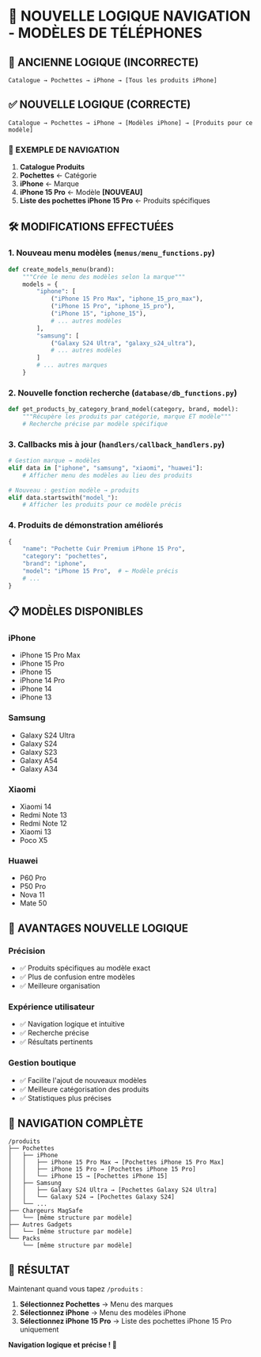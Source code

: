 # 🔄 NOUVELLE LOGIQUE NAVIGATION - MODÈLES DE TÉLÉPHONES

## 📱 ANCIENNE LOGIQUE (INCORRECTE)
```
Catalogue → Pochettes → iPhone → [Tous les produits iPhone]
```

## ✅ NOUVELLE LOGIQUE (CORRECTE)
```
Catalogue → Pochettes → iPhone → [Modèles iPhone] → [Produits pour ce modèle]
```

### 🎯 EXEMPLE DE NAVIGATION
1. **Catalogue Produits** 
2. **Pochettes** ← Catégorie
3. **iPhone** ← Marque  
4. **iPhone 15 Pro** ← Modèle **[NOUVEAU]**
5. **Liste des pochettes iPhone 15 Pro** ← Produits spécifiques

## 🛠️ MODIFICATIONS EFFECTUÉES

### 1. **Nouveau menu modèles** (`menus/menu_functions.py`)
```python
def create_models_menu(brand):
    """Crée le menu des modèles selon la marque"""
    models = {
        "iphone": [
            ("iPhone 15 Pro Max", "iphone_15_pro_max"),
            ("iPhone 15 Pro", "iphone_15_pro"),
            ("iPhone 15", "iphone_15"),
            # ... autres modèles
        ],
        "samsung": [
            ("Galaxy S24 Ultra", "galaxy_s24_ultra"),
            # ... autres modèles
        ]
        # ... autres marques
    }
```

### 2. **Nouvelle fonction recherche** (`database/db_functions.py`)
```python
def get_products_by_category_brand_model(category, brand, model):
    """Récupère les produits par catégorie, marque ET modèle"""
    # Recherche précise par modèle spécifique
```

### 3. **Callbacks mis à jour** (`handlers/callback_handlers.py`)
```python
# Gestion marque → modèles
elif data in ["iphone", "samsung", "xiaomi", "huawei"]:
    # Afficher menu des modèles au lieu des produits
    
# Nouveau : gestion modèle → produits  
elif data.startswith("model_"):
    # Afficher les produits pour ce modèle précis
```

### 4. **Produits de démonstration améliorés**
```python
{
    "name": "Pochette Cuir Premium iPhone 15 Pro",
    "category": "pochettes",
    "brand": "iphone", 
    "model": "iPhone 15 Pro",  # ← Modèle précis
    # ...
}
```

## 📋 MODÈLES DISPONIBLES

### **iPhone**
- iPhone 15 Pro Max
- iPhone 15 Pro  
- iPhone 15
- iPhone 14 Pro
- iPhone 14
- iPhone 13

### **Samsung**
- Galaxy S24 Ultra
- Galaxy S24
- Galaxy S23
- Galaxy A54
- Galaxy A34

### **Xiaomi**
- Xiaomi 14
- Redmi Note 13
- Redmi Note 12
- Xiaomi 13
- Poco X5

### **Huawei**
- P60 Pro
- P50 Pro  
- Nova 11
- Mate 50

## 🎯 AVANTAGES NOUVELLE LOGIQUE

### **Précision**
- ✅ Produits spécifiques au modèle exact
- ✅ Plus de confusion entre modèles
- ✅ Meilleure organisation

### **Expérience utilisateur**
- ✅ Navigation logique et intuitive
- ✅ Recherche précise
- ✅ Résultats pertinents

### **Gestion boutique**
- ✅ Facilite l'ajout de nouveaux modèles
- ✅ Meilleure catégorisation des produits
- ✅ Statistiques plus précises

## 🔄 NAVIGATION COMPLÈTE

```
/produits
├── Pochettes
│   ├── iPhone
│   │   ├── iPhone 15 Pro Max → [Pochettes iPhone 15 Pro Max]
│   │   ├── iPhone 15 Pro → [Pochettes iPhone 15 Pro] 
│   │   └── iPhone 15 → [Pochettes iPhone 15]
│   ├── Samsung
│   │   ├── Galaxy S24 Ultra → [Pochettes Galaxy S24 Ultra]
│   │   └── Galaxy S24 → [Pochettes Galaxy S24]
│   └── ...
├── Chargeurs MagSafe
│   └── [même structure par modèle]
├── Autres Gadgets  
│   └── [même structure par modèle]
└── Packs
    └── [même structure par modèle]
```

## 🚀 RÉSULTAT

Maintenant quand vous tapez `/produits` :
1. **Sélectionnez Pochettes** → Menu des marques
2. **Sélectionnez iPhone** → Menu des modèles iPhone
3. **Sélectionnez iPhone 15 Pro** → Liste des pochettes iPhone 15 Pro uniquement

**Navigation logique et précise ! 🎯**
